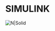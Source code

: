 
# SIMULINK

![N|Solid](https://www.utn.edu.ar/images/Secretarias/TIC/mathlab-y-simulink-500x164.png)

